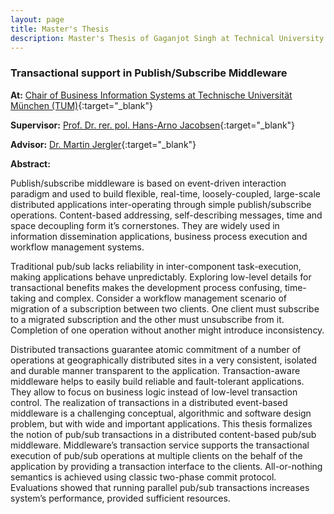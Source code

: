 ```yaml
---
layout: page
title: Master's Thesis
description: Master's Thesis of Gaganjot Singh at Technical University of Munich
---
```


### Transactional support in Publish/Subscribe Middleware

**At:** [Chair of Business Information Systems at Technische Universität München (TUM)](https://www.i13.in.tum.de/){:target="_blank"}

**Supervisor:** [Prof. Dr. rer. pol. Hans-Arno Jacobsen](https://www.in.tum.de/i13/team/prof-dr-hans-arno-jacobsen/){:target="_blank"}

**Advisor:** [Dr. Martin Jergler](https://www.in.tum.de/i13/alumnus/dr-martin-jergler/){:target="_blank"}


**Abstract:**

Publish/subscribe middleware is based on event-driven interaction paradigm and used to build flexible, real-time, loosely-coupled, large-scale distributed applications inter-operating through simple publish/subscribe operations.
Content-based addressing, self-describing messages, time and space decoupling form it’s cornerstones.
They are widely used in information dissemination applications, business process execution and workflow management systems.

Traditional pub/sub lacks reliability in inter-component task-execution, making applications behave unpredictably.
Exploring low-level details for transactional benefits makes the development process confusing, time-taking and complex.
Consider a workflow management scenario of migration of a subscription between two clients.
One client must subscribe to a migrated subscription and the other must unsubscribe from it.
Completion of one operation without another might introduce inconsistency.

Distributed transactions guarantee atomic commitment of a number of operations at geographically distributed sites in a very consistent, isolated and durable manner transparent to the application.
Transaction-aware middleware helps to easily build reliable and fault-tolerant applications.
They allow to focus on business logic instead of low-level transaction control.
The realization of transactions in a distributed event-based middleware is a challenging conceptual, algorithmic and software design problem, but with wide and important applications.
This thesis formalizes the notion of pub/sub transactions in a distributed content-based pub/sub middleware.
Middleware’s transaction service supports the transactional execution of pub/sub operations at multiple clients on the behalf of the application by providing a transaction interface to the clients.
All-or-nothing semantics is achieved using classic two-phase commit protocol.
Evaluations showed that running parallel pub/sub transactions increases system’s performance, provided sufficient resources.
